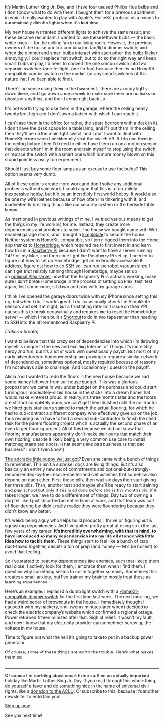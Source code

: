 <p>It’s Martin Luther King Jr. Day, and I have four unused Philips Hue bulbs and I don't know what to do with them. I bought them for a previous apartment, in which I really wanted to play with Apple's HomeKit protocol as a means to automatically dim the lights when it's bed time.</p><p>My new house warranted different lights to achieve the same result, and these became redundant. I wanted to use these leftover bulbs — the basic white ones — for the ceiling fan in our living room. However, the previous owners of the house put in a combination fan/light dimmer switch, and when the dimmer and smart bulbs interact with each other, the bulbs flicker annoyingly. I could replace that switch, but to do so the right way and keep smart bulbs in play, I'd need to convert the one combo switch into two separate switches (one for light, one for fan) because there is no HomeKit-compatible combo switch on the market (or any smart switches of this nature that I've been able to find).</p><p>There's no sense using them in the basement. There are already lights down there, and I go down once a week to make sure there are no leaks or ghosts or anything, and then I come right back up.</p><p>It's not worth trying to use them in the garage, where the ceiling nearly twenty feet high and I don't own a ladder with which I can reach it.</p><p>I can't use them in the office (or rather, the spare bedroom with a desk in it). I don't have the desk space for a table lamp, and if I put them in the ceiling then they'll be on the main light switch and I don't want to deal with HomeKit errors when I accidentally shut the switch off. If I do use them in the ceiling fixture, then I'd need to either have them run on a motion sensor that detects when I'm in the room and train myself to stop using the switch, or replace the switch with a smart one which is more money blown on this stupid pointless really fun experiment.</p><p>Should I just buy some floor lamps as an excuse to use the bulbs? This option seems very dumb.</p><p>All of these options create more work and don't solve any additional problems without said work. I could argue that this is a fun, mildly inexpensive hobby, but it'd be an incredibly first-world hobby. It would also be one my wife loathes because of how often I'm tinkering with it, and inadvertently breaking things like our security system or the bedside table lamps.</p><p>As mentioned in previous writings of mine, I've tried various means to get the things in my life working for me. Instead, they create more dependencies and problems to solve. The house we bought came with Wifi-enabled garage doors, and I bought a&nbsp;<a href="http://simplisafe.com/">SimpliSafe</a>&nbsp;to secure the house. Neither system is HomeKit-compatible, so I jerry-rigged them into the Home app thanks to&nbsp;<a href="https://homebridge.io/">Homebridge</a>, which required me to first invest in and learn how to run a&nbsp;<a href="https://www.raspberrypi.org/">Raspberry Pi</a>&nbsp;because I didn't want to have a server running 24/7 on my Mac, and then once I got the Raspberry Pi set up, I needed to figure out how to set up Homebridge, get an externally-accessible IP address, figure out how to do SSH so&nbsp;<a href="https://tonedeafcolorblind.substack.com/p/running-a-dumb-robot-vacuum-with-shortcuts">I can run the robot vacuum</a>&nbsp;since I can’t get&nbsp;<em>that</em>&nbsp;reliably running through Homebridge, maybe set up an&nbsp;<a href="http://plex.tv/">optional Plex server</a>&nbsp;now that the Raspberry Pi is actually working, make sure I don’t break Homebridge in the process of setting up Plex, test, test again, test some more, sit down and play with my garage doors.</p><p>I think I’ve opened the garage doors twice with my iPhone since setting this up, but when I do, it works great. I do occasionally check the SimpliSafe sensors and set it at night, but a frustrating rate-limit issue on their API causes this to break occasionally and requires me to reset the Homebridge server — which I then built a&nbsp;<a href="https://support.apple.com/guide/shortcuts/welcome/ios">Shortcut</a>&nbsp;to do in two taps rather than needing to SSH into the aforementioned Raspberry Pi.</p><p><em>(Takes a breath)</em></p><p>I want to believe that this crazy set of dependencies into which I’m throwing myself is unique to the new and exciting Internet of Things. It’s incredibly nerdy and fun, but it’s a lot of work with questionably payoff. But most of my early adventures in homeownership are proving to require a similar network of dependencies, sometimes optional, mostly required because of reasons I’m not always able to challenge. And occasionally I question the payoff.</p><p>Alicia and I wanted to redo the floors in the new house because we had some money left over from our house budget. This was a glorious proposition: we came in way under budget on the purchase and could start turning our moderately-sized house in the sticks into a dream home that would make Pinterest proud. In reality, it’s three months later and the floors are still not completely done, we can’t get them finished until the contractor we hired gets stair parts stained to match the actual flooring, for which he had to sub-contract a different company who effectively gave up on the job, thus requiring us to have to find a second sub-contractor to finish the child task for the parent flooring project which is actually the second phase of an even larger flooring project. All of this because we did not know that flooring manufacturers apparently don’t make stair parts that match their own flooring, despite it likely being a very common use case to install matching stairs and floors. (That seems like bad business. Is that bad business? I don’t even know.)</p><p><a href="https://www.instagram.com/p/B6Rw0qWJFJs/">The adorable little puppy we just got</a>? Even she came with a bunch of things to remember. This isn’t a surprise: dogs are living things. But it’s also basically an entirely new set of commitments and optional-but-strongly-recommended-by-the-rescue-shelter-and-vet activities that somehow also depend on each other. First, these pills, then wait six days then start giving her three pills. Then, another test and maybe she’ll be ready to start training and play school but only if this is all done before she is five months old; if it takes longer, we have to do a different set of things. Day two of owning a dog felt like I just absorbed an entire team at work, and that team was sort of floundering but didn’t really realize they were floundering because they didn’t know any better.&nbsp;</p><p>It’s weird: being a guy who helps build products, I thrive on figuring out &amp; squashing dependencies. And I’ve gotten pretty great at doing so in the last few years of my career.&nbsp;<strong>It’s incredibly overwhelming, with that in mind, to have introduced so many dependencies into my life all at once with little idea how to tackle them.</strong>&nbsp;These things start to feel like a bunch of crap duct-taped together, despite a ton of prep (and money — let’s be honest) to avoid that feeling.</p><p>So I’ve started to treat my dependencies like enemies, such that I keep them real close. I actively look for them, I embrace them when I find them. I question why something seems to come together so easily. Sometimes this creates a small anxiety, but I’ve trained my brain to mostly treat these as learning experiences.</p><p>Here’s an example: I replaced a dumb light switch with a&nbsp;<a href="https://www.amazon.com/gp/product/B071RFYQFM/ref=ppx_yo_dt_b_asin_title_o02_s00?ie=UTF8&amp;psc=1">HomeKit-compatible dimmer switch</a>&nbsp;for the first time last week. The next morning, we had a weird series of brownouts in the house. I immediately thought I caused it with my hackery, until twenty minutes later when I decided to check the electric company’s website which confirmed a regional outage. Power returned fifteen minutes after that. Sigh of relief: it wasn’t my fault, and now I know that my electricity provider can sometimes screw up the voltage in my house.&nbsp;</p><p>Time to figure out what the hell it’s going to take to put in a backup power generator.</p><p>Of course, some of these things are worth the trouble. Here’s what makes them so:</p><a class="image-link image2 image2-1941-1456" target="_blank" href="https://cdn.substack.com/image/fetch/f_auto,q_auto:good,fl_progressive:steep/https%3A%2F%2Fbucketeer-e05bbc84-baa3-437e-9518-adb32be77984.s3.amazonaws.com%2Fpublic%2Fimages%2Fd3c49cd5-4cec-49c7-9e1d-902986cec17b_4032x3024.jpeg"><img src="https://bucketeer-e05bbc84-baa3-437e-9518-adb32be77984.s3.amazonaws.com/public/images/d3c49cd5-4cec-49c7-9e1d-902986cec17b_4032x3024.jpeg" data-attrs="{&quot;src&quot;:&quot;https://bucketeer-e05bbc84-baa3-437e-9518-adb32be77984.s3.amazonaws.com/public/images/d3c49cd5-4cec-49c7-9e1d-902986cec17b_4032x3024.jpeg&quot;,&quot;height&quot;:1941,&quot;width&quot;:1456,&quot;resizeWidth&quot;:null,&quot;bytes&quot;:null,&quot;alt&quot;:&quot;&quot;,&quot;title&quot;:null,&quot;type&quot;:null,&quot;href&quot;:null}" alt=""><style>
          a.image2.image-link.image2-1941-1456 {
            padding-bottom: 133.31043956043956%;
            padding-bottom: min(133.31043956043956%, 1941px);
            width: 100%;
            height: 0;
          }
          a.image2.image-link.image2-1941-1456 img {
            max-width: 1456px;
            max-height: 1941px;
          }
        </style></a><a class="image-link image2 image2-1941-1456" target="_blank" href="https://cdn.substack.com/image/fetch/f_auto,q_auto:good,fl_progressive:steep/https%3A%2F%2Fbucketeer-e05bbc84-baa3-437e-9518-adb32be77984.s3.amazonaws.com%2Fpublic%2Fimages%2Ff48fd274-61a2-4699-a1e2-5139713fdced_3024x4032.jpeg"><img src="https://bucketeer-e05bbc84-baa3-437e-9518-adb32be77984.s3.amazonaws.com/public/images/f48fd274-61a2-4699-a1e2-5139713fdced_3024x4032.jpeg" data-attrs="{&quot;src&quot;:&quot;https://bucketeer-e05bbc84-baa3-437e-9518-adb32be77984.s3.amazonaws.com/public/images/f48fd274-61a2-4699-a1e2-5139713fdced_3024x4032.jpeg&quot;,&quot;height&quot;:1941,&quot;width&quot;:1456,&quot;resizeWidth&quot;:null,&quot;bytes&quot;:null,&quot;alt&quot;:&quot;&quot;,&quot;title&quot;:null,&quot;type&quot;:null,&quot;href&quot;:null}" alt=""><style>
          a.image2.image-link.image2-1941-1456 {
            padding-bottom: 133.31043956043956%;
            padding-bottom: min(133.31043956043956%, 1941px);
            width: 100%;
            height: 0;
          }
          a.image2.image-link.image2-1941-1456 img {
            max-width: 1456px;
            max-height: 1941px;
          }
        </style></a><div><hr></div><p>Of course I'm rambling about smart home stuff on an actually important holiday like Martin Luther King Jr. Day. If you read through this whole thing, do yourself a favor and do something nice in the name of universal civil rights, like a&nbsp;<a href="https://action.aclu.org/give/now">donation to the ACLU</a>. Or&nbsp;subscribe to this, because it’s another newsletter to entertain you!</p><p class="button-wrapper" data-attrs="{&quot;url&quot;:&quot;https://tonedeafcolorblind.substack.com/subscribe?&quot;,&quot;text&quot;:&quot;Sign up now&quot;,&quot;class&quot;:null}"><a class="button primary" href="https://tonedeafcolorblind.substack.com/subscribe?"><span>Sign up now</span></a></p><p>See you next time!</p>